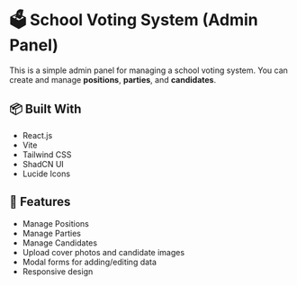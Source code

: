 # 🗳️ School Voting System (Admin Panel)

This is a simple admin panel for managing a school voting system. You can create and manage **positions**, **parties**, and **candidates**.

## 📦 Built With

- React.js
- Vite
- Tailwind CSS
- ShadCN UI
- Lucide Icons

## 📁 Features

- Manage Positions
- Manage Parties
- Manage Candidates
- Upload cover photos and candidate images
- Modal forms for adding/editing data
- Responsive design



